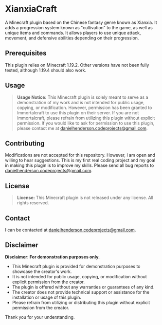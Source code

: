 # XianxiaCraft

A Minecraft plugin based on the Chinese fantasy genre known as Xianxia. It adds a progression system known as "cultivation" to the game, as well as unique items and commands. It allows players to use unique attack, movement, and defensive abilities depending on their progression.

## Prerequisites

This plugin relies on Minecraft 1.19.2. Other versions have not been fully tested, although 1.19.4 should also work.

## Usage

> **Usage Notice:** This Minecraft plugin is solely meant to serve as a demonstration of my work and is not intended for public usage, copying, or modification. However, permission has been granted to Immortalcraft to use this plugin on their server. If you are not Immortalcraft, please refrain from utilizing this plugin without explicit permission. If you would like to ask for permission to use this plugin, please contact me at danielhenderson.codeprojects@gmail.com.

## Contributing

Modifications are not accepted for this repository. However, I am open and willing to hear suggestions. This is my first real coding project and my goal in making this plugin is to improve my skills. Please send all bug reports to danielhenderson.codeprojects@gmail.com.

## License

> **License:** This Minecraft plugin is not released under any license. All rights reserved.

## Contact

I can be contacted at danielhenderson.codeprojects@gmail.com.

## Disclaimer

**Disclaimer: For demonstration purposes only.**

- This Minecraft plugin is provided for demonstration purposes to showcase the creator's work.
- It is not intended for public usage, copying, or modification without explicit permission from the creator.
- The plugin is offered without any warranties or guarantees of any kind.
- The creator does not provide technical support or assistance for the installation or usage of this plugin.
- Please refrain from utilizing or distributing this plugin without explicit permission from the creator.

Thank you for your understanding.

